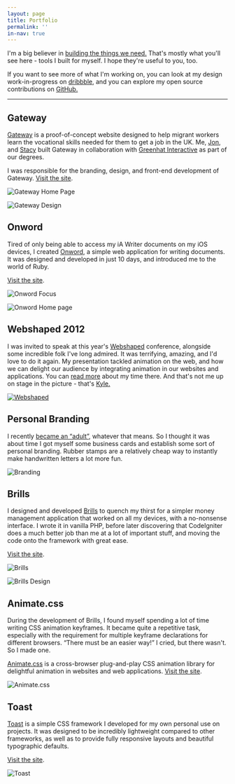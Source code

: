 ```yaml
---
layout: page
title: Portfolio
permalink: ''
in-nav: true
---
```


I'm a big believer in [building the things we need.](http://daneden.me/2012/04/castles/) That's mostly what you'll see here - tools I built for myself. I hope they're useful to you, too.

If you want to see more of what I'm working on, you can look at my design work-in-progress on [dribbble](http://dribbble.com/dte), and you can explore my open source contributions on [GitHub.](http://github.com/daneden)



* * *





## Gateway


[Gateway](http://gateway-learning.com) is a proof-of-concept website designed to help migrant workers learn the vocational skills needed for them to get a job in the UK. Me, [Jon](http://twitter.com/JWalter14), and [Stacy](http://twitter.com/StaceSlater) built Gateway in collaboration with [Greenhat Interactive](https://twitter.com/ghinteractive) as part of our degrees.

I was responsible for the branding, design, and front-end development of Gateway. [Visit the site](http://gateway-learning.com).

![Gateway Home Page](http://daneden.me/uploads/2012/05/Portfolio_0001_Gateway-Homepage.jpg)

![Gateway Design](http://daneden.me/uploads/2012/05/gateway-design.png)



## Onword


Tired of only being able to access my iA Writer documents on my iOS devices, I created [Onword](http://onword.co), a simple web application for writing documents. It was designed and developed in just 10 days, and introduced me to the world of Ruby.

[Visit the site](http://onword.co).

![Onword Focus](http://daneden.me/uploads/2012/05/Portfolio_0003_Onword-Focus.jpg)

![Onword Home page](http://daneden.me/uploads/2012/05/Portfolio_0002_Onword-Home.jpg)



## Webshaped 2012


I was invited to speak at this year's [Webshaped](http://webshaped.fi) conference, alongside some incredible folk I've long admired. It was terrifying, amazing, and I'd love to do it again. My presentation tackled animation on the web, and how we can delight our audience by integrating animation in our websites and applications. You can [read more](http://daneden.me/2012/05/i-have-no-idea-what-im-doing/) about my time there. And that's not me up on stage in the picture - that's [Kyle.](http://twitter.com/kneath)

[![Webshaped](http://daneden.me/uploads/2012/05/webshaped.jpg)](http://webshaped.fi)



## Personal Branding


I recently [became an “adult”](http://daneden.me/twentyone), whatever that means. So I thought it was about time I got myself some business cards and establish some sort of personal branding. Rubber stamps are a relatively cheap way to instantly make handwritten letters a lot more fun.

![Branding](http://daneden.me/uploads/2012/05/branding.jpg)



## Brills


I designed and developed [Brills](http://brills.me) to quench my thirst for a simpler money management application that worked on all my devices, with a no-nonsense interface. I wrote it in vanilla PHP, before later discovering that CodeIgniter does a much better job than me at a lot of important stuff, and moving the code onto the framework with great ease.

[Visit the site](http://brills.me).

![Brills](http://daneden.me/uploads/2012/05/Portfolio_0004_Brills-e1375342196515.jpg)

![Brills Design](http://daneden.me/uploads/2012/05/brills-design.png)



## Animate.css


During the development of Brills, I found myself spending a lot of time writing CSS animation keyframes. It became quite a repetitive task, especially with the requirement for multiple keyframe declarations for different browsers. “There must be an easier way!” I cried, but there wasn't. So I made one.

[Animate.css](http://daneden.me/animate) is a cross-browser plug-and-play CSS animation library for delightful animation in websites and web applications. [Visit the site](http://daneden.me/animate).

![Animate.css](http://daneden.me/uploads/2012/05/Portfolio_0006_Animate.css.jpg)



## Toast


[Toast](http://daneden.me/toast) is a simple CSS framework I developed for my own personal use on projects. It was designed to be incredibly lightweight compared to other frameworks, as well as to provide fully responsive layouts and beautiful typographic defaults.

[Visit the site](http://daneden.me/toast).

![Toast](http://daneden.me/uploads/2012/05/Portfolio_0007_Toast.jpg)
